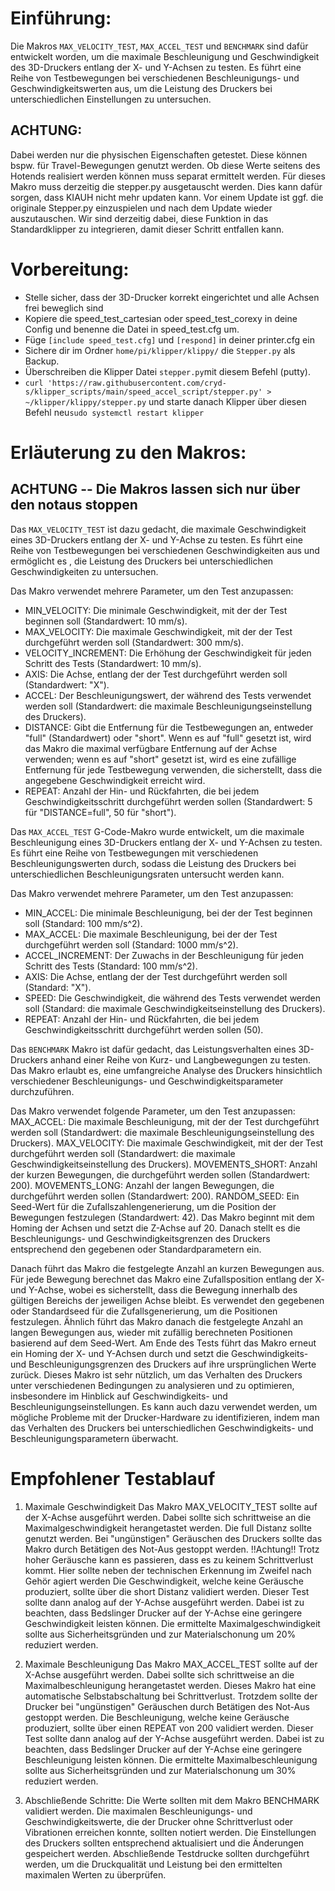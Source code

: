 # Einführung:

Die Makros ``MAX_VELOCITY_TEST``, ``MAX_ACCEL_TEST`` und ``BENCHMARK`` sind dafür entwickelt worden, um die maximale Beschleunigung und Geschwindigkeit des 3D-Druckers entlang der X- und Y-Achsen zu testen. Es führt eine Reihe von Testbewegungen bei verschiedenen Beschleunigungs- und Geschwindigkeitswerten aus, um die Leistung des Druckers bei unterschiedlichen Einstellungen zu untersuchen.

## ACHTUNG:
Dabei werden nur die physischen Eigenschaften getestet. Diese können bspw. für Travel-Bewegungen genutzt werden. Ob diese Werte seitens des Hotends realisiert werden können muss separat ermittelt werden. Für dieses Makro muss derzeitig die stepper.py ausgetauscht werden. Dies kann dafür sorgen, dass KIAUH nicht mehr updaten kann. Vor einem Update ist ggf. die originale Stepper.py einzuspielen und nach dem Update wieder auszutauschen. Wir sind derzeitig dabei, diese Funktion in das Standardklipper zu integrieren, damit dieser Schritt entfallen kann.


# Vorbereitung:

- Stelle sicher, dass der 3D-Drucker korrekt eingerichtet und alle Achsen frei beweglich sind
- Kopiere die speed_test_cartesian oder speed_test_corexy in deine Config und benenne die Datei in speed_test.cfg um.
- Füge ``[include speed_test.cfg]`` und ``[respond]`` in deiner printer.cfg ein
- Sichere dir im Ordner ``home/pi/klipper/klippy/`` die ``Stepper.py`` als Backup.
- Überschreiben die Klipper Datei  ``stepper.py``mit diesem Befehl (putty).
- ``curl 'https://raw.githubusercontent.com/cryd-s/klipper_scripts/main/speed_accel_script/stepper.py' > ~/klipper/klippy/stepper.py`` und starte danach Klipper über diesen Befehl neu```sudo systemctl restart klipper```

# Erläuterung zu den Makros:

## ACHTUNG -- Die Makros lassen sich nur über den notaus stoppen

Das ``MAX_VELOCITY_TEST`` ist dazu gedacht, die maximale Geschwindigkeit eines 3D-Druckers entlang der X- und Y-Achse zu testen. Es führt eine Reihe von Testbewegungen bei verschiedenen Geschwindigkeiten aus und ermöglicht es , die Leistung des Druckers bei unterschiedlichen Geschwindigkeiten zu untersuchen.

Das Makro verwendet mehrere Parameter, um den Test anzupassen:
- MIN_VELOCITY: Die minimale Geschwindigkeit, mit der der Test beginnen soll (Standardwert: 10 mm/s).
- MAX_VELOCITY: Die maximale Geschwindigkeit, mit der der Test durchgeführt werden soll (Standardwert: 300 mm/s).
- VELOCITY_INCREMENT: Die Erhöhung der Geschwindigkeit für jeden Schritt des Tests (Standardwert: 10 mm/s).
- AXIS: Die Achse, entlang der der Test durchgeführt werden soll (Standardwert: "X").
- ACCEL: Der Beschleunigungswert, der während des Tests verwendet werden soll (Standardwert: die maximale Beschleunigungseinstellung des Druckers).
- DISTANCE: Gibt die Entfernung für die Testbewegungen an, entweder "full" (Standardwert) oder "short". Wenn es auf "full" gesetzt ist, wird das Makro die maximal verfügbare Entfernung auf der Achse verwenden; wenn es auf "short" gesetzt ist, wird es eine zufällige Entfernung für jede Testbewegung verwenden, die sicherstellt, dass die angegebene Geschwindigkeit erreicht wird.
- REPEAT: Anzahl der Hin- und Rückfahrten, die bei jedem Geschwindigkeitsschritt durchgeführt werden sollen (Standardwert: 5 für "DISTANCE=full", 50 für "short").

Das ``MAX_ACCEL_TEST`` G-Code-Makro wurde entwickelt, um die maximale Beschleunigung eines 3D-Druckers entlang der X- und Y-Achsen zu testen.
Es führt eine Reihe von Testbewegungen mit verschiedenen Beschleunigungswerten durch, sodass  die Leistung des Druckers bei unterschiedlichen Beschleunigungsraten untersucht werden kann.

Das Makro verwendet mehrere Parameter, um den Test anzupassen:
- MIN_ACCEL: Die minimale Beschleunigung, bei der der Test beginnen soll (Standard: 100 mm/s^2).
- MAX_ACCEL: Die maximale Beschleunigung, bei der der Test durchgeführt werden soll (Standard: 1000 mm/s^2).
- ACCEL_INCREMENT: Der Zuwachs in der Beschleunigung für jeden Schritt des Tests (Standard: 100 mm/s^2).
- AXIS: Die Achse, entlang der der Test durchgeführt werden soll (Standard: "X").
- SPEED: Die Geschwindigkeit, die während des Tests verwendet werden soll (Standard: die maximale Geschwindigkeitseinstellung des Druckers).
- REPEAT: Anzahl der Hin- und Rückfahrten, die bei jedem Geschwindigkeitsschritt durchgeführt werden sollen (50).

Das ``BENCHMARK`` Makro ist dafür gedacht, das Leistungsverhalten eines 3D-Druckers anhand einer Reihe von Kurz- und Langbewegungen zu testen. Das Makro erlaubt es, eine umfangreiche Analyse des Druckers hinsichtlich verschiedener Beschleunigungs- und Geschwindigkeitsparameter durchzuführen.

Das Makro verwendet folgende Parameter, um den Test anzupassen:
MAX_ACCEL: Die maximale Beschleunigung, mit der der Test durchgeführt werden soll (Standardwert: die maximale Beschleunigungseinstellung des Druckers).
MAX_VELOCITY: Die maximale Geschwindigkeit, mit der der Test durchgeführt werden soll (Standardwert: die maximale Geschwindigkeitseinstellung des Druckers).
MOVEMENTS_SHORT: Anzahl der kurzen Bewegungen, die durchgeführt werden sollen (Standardwert: 200).
MOVEMENTS_LONG: Anzahl der langen Bewegungen, die durchgeführt werden sollen (Standardwert: 200).
RANDOM_SEED: Ein Seed-Wert für die Zufallszahlengenerierung, um die Position der Bewegungen festzulegen (Standardwert: 42).
Das Makro beginnt mit dem Homing der Achsen und setzt die Z-Achse auf 20. Danach stellt es die Beschleunigungs- und Geschwindigkeitsgrenzen des Druckers entsprechend den gegebenen oder Standardparametern ein.

Danach führt das Makro die festgelegte Anzahl an kurzen Bewegungen aus. Für jede Bewegung berechnet das Makro eine Zufallsposition entlang der X- und Y-Achse, wobei es sicherstellt, dass die Bewegung innerhalb des gültigen Bereichs der jeweiligen Achse bleibt. Es verwendet den gegebenen oder Standardseed für die Zufallsgenerierung, um die Positionen festzulegen. Ähnlich führt das Makro danach die festgelegte Anzahl an langen Bewegungen aus, wieder mit zufällig berechneten Positionen basierend auf dem Seed-Wert. Am Ende des Tests führt das Makro erneut ein Homing der X- und Y-Achsen durch und setzt die Geschwindigkeits- und Beschleunigungsgrenzen des Druckers auf ihre ursprünglichen Werte zurück. Dieses Makro ist sehr nützlich, um das Verhalten des Druckers unter verschiedenen Bedingungen zu analysieren und zu optimieren, insbesondere im Hinblick auf Geschwindigkeits- und Beschleunigungseinstellungen. Es kann auch dazu verwendet werden, um mögliche Probleme mit der Drucker-Hardware zu identifizieren, indem man das Verhalten des Druckers bei unterschiedlichen Geschwindigkeits- und Beschleunigungsparametern überwacht.


# Empfohlener Testablauf
1. Maximale Geschwindigkeit
Das Makro MAX_VELOCITY_TEST sollte auf der X-Achse ausgeführt werden. Dabei sollte sich schrittweise an die Maximalgeschwindigkeit herangetastet werden. Die full Distanz sollte genutzt werden. Bei "ungünstigen" Geräuschen des Druckers sollte das Makro durch Betätigen des Not-Aus gestoppt werden.
!!Achtung!! Trotz hoher Geräusche kann es passieren, dass es zu keinem Schrittverlust kommt. Hier sollte neben der technischen Erkennung im Zweifel nach Gehör agiert werden
Die Geschwindigkeit, welche keine Geräusche produziert, sollte über die short Distanz validiert werden. Dieser Test sollte dann analog auf der Y-Achse ausgeführt werden. Dabei ist zu beachten, dass Bedslinger Drucker auf der Y-Achse eine geringere Geschwindigkeit leisten können. Die ermittelte Maximalgeschwindigkeit sollte aus Sicherheitsgründen und zur Materialschonung um 20% reduziert werden.

3. Maximale Beschleunigung
Das Makro MAX_ACCEL_TEST sollte auf der X-Achse ausgeführt werden. Dabei sollte sich schrittweise an die Maximalbeschleunigung herangetastet werden. Dieses Makro hat eine automatische Selbstabschaltung bei Schrittverlust. Trotzdem sollte der Drucker bei "ungünstigen" Geräuschen durch Betätigen des Not-Aus gestoppt werden. Die Beschleunigung, welche keine Geräusche produziert, sollte über einen REPEAT von 200 validiert werden. Dieser Test sollte dann analog auf der Y-Achse ausgeführt werden. Dabei ist zu beachten, dass Bedslinger Drucker auf der Y-Achse eine geringere Beschleunigung leisten können. Die ermittelte Maximalbeschleunigung sollte aus Sicherheitsgründen und zur Materialschonung um 30% reduziert werden.

4. Abschließende Schritte:
Die Werte sollten mit dem Makro BENCHMARK validiert werden. Die maximalen Beschleunigungs- und Geschwindigkeitswerte, die der Drucker ohne Schrittverlust oder Vibrationen erreichen konnte, sollten notiert werden. Die Einstellungen des Druckers sollten entsprechend aktualisiert und die Änderungen gespeichert werden. Abschließende Testdrucke sollten durchgeführt werden, um die Druckqualität und Leistung bei den ermittelten maximalen Werten zu überprüfen.

